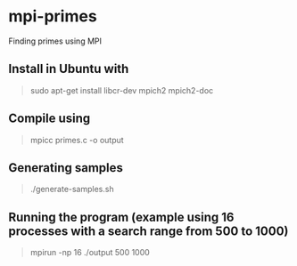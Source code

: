 # mpi-primes
Finding primes using MPI

## Install in Ubuntu with
> sudo apt-get install libcr-dev mpich2 mpich2-doc

## Compile using
> mpicc primes.c -o output

## Generating samples
> ./generate-samples.sh

## Running the program (example using 16 processes with a search range from 500 to 1000)
> mpirun -np 16 ./output 500 1000
